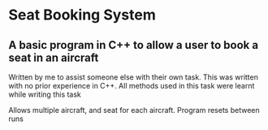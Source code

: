 # **Seat Booking System**
## **A basic program in C++ to allow a user to book a seat in an aircraft**

Written by me to assist someone else with their own task. This was written with no prior experience in C++. 
All methods used in this task were learnt while writing this task

Allows multiple aircraft, and seat for each aircraft. Program resets between runs
